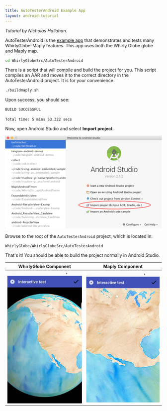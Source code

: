 ```yaml
---
title: AutoTesterAndroid Example App
layout: android-tutorial
---
```


*Tutorial by Nicholas Hallahan.*

AutoTesterAndroid is the [example app](https://github.com/mousebird/WhirlyGlobe/tree/develop_3_0/WhirlyGlobeSrc/AutoTesterAndroid) that demonstrates and tests many WhirlyGlobe-Maply features. This app uses both the Whirly Globe globe and Maply map.

```sh
cd WhirlyGlobeSrc/AutoTesterAndroid
```

There is a script that will compile and build the project for you. This script compiles an AAR and moves it to the correct directory in the AutoTesterAndroid project. It is for your convenience.

```sh
./buildmaply.sh
```

Upon success, you should see:

```
BUILD SUCCESSFUL

Total time: 5 mins 53.322 secs
```

Now, open Android Studio and select __Import project__.

![Import Project](resources/import-project.png)

Browse to the root of the `AutoTesterAndroid` project, which is located in:

```
WhirlyGlobe/WhirlyGlobeSrc/AutoTesterAndroid
```

That's it! You should be able to build the project normally in Android Studio.

| WhirlyGlobe Component | Maply Component |
| -- | -- |
| ![](resources/whirlyglobe-component.jpg) | ![](resources/maply-component.jpg)|